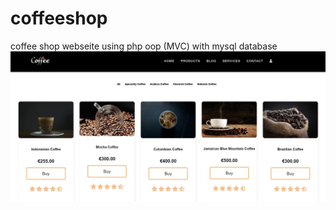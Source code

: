 # coffeeshop
coffee shop webseite using php oop (MVC) with mysql database
<img src="https://github.com/krystyna-lyn/coffeeshop/blob/master/assets/img/screen.jpg" alt="coffeeshop-web">
